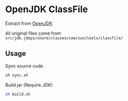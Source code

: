# OpenJDK ClassFile

Extract from [OpenJDK](https://github.com/openjdk/jdk.git)

All original files come from `src/jdk.jdeps/share/classes/com/sun/tools/classfile/`

## Usage

Sync source code

```bash
sh sync.sh
```

Build jar (Require JDK)

```bash
sh build.sh
```

